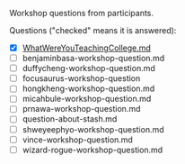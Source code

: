 Workshop questions from participants.

Questions ("checked" means it is answered):

- [x] [WhatWereYouTeachingCollege.md](WhatWereYouTeachingCollege.md)
- [ ] benjaminbasa-workshop-question.md
- [ ] duffycheng-workshop-question.md
- [ ] focusaurus-workshop-question
- [ ] hongkheng-workshop-question.md
- [ ] micahbule-workshop-question.md
- [ ] prnawa-workshop-question.md
- [ ] question-about-stash.md
- [ ] shweyeephyo-workshop-question.md
- [ ] vince-workshop-question.md
- [ ] wizard-rogue-workshop-question.md
